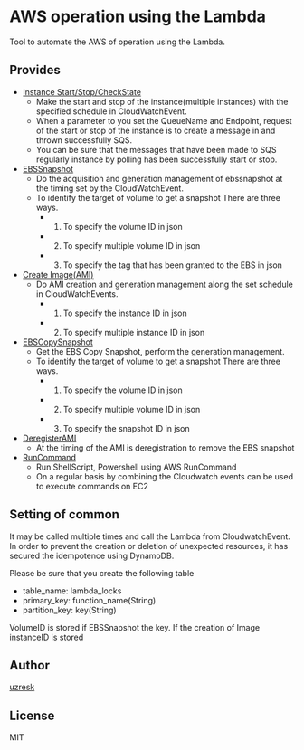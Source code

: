 AWS operation using the Lambda
==============================

Tool to automate the AWS of operation using the Lambda.


Provides
-----------------------------
- [Instance Start/Stop/CheckState](./instance/README.md)
    - Make the start and stop of the instance(multiple instances) with the specified schedule in CloudWatchEvent.
    - When a parameter to you set the QueueName and Endpoint, request of the start or stop of the instance is to create a message in and thrown successfully SQS.
    - You can be sure that the messages that have been made to SQS regularly instance by polling has been successfully start or stop.
- [EBSSnapshot](./ebs-snapshot/README.md)
    - Do the acquisition and generation management of ebssnapshot at the timing set by the CloudWatchEvent.
    - To identify the target of volume to get a snapshot There are three ways.
        - 1. To specify the volume ID in json
        - 2. To specify multiple volume ID in json
        - 3. To specify the tag that has been granted to the EBS in json
- [Create Image(AMI)](./create-image/README.md)
    - Do AMI creation and generation management along the set schedule in CloudWatchEvents. 
        - 1. To specify the instance ID in json
        - 2. To specify multiple instance ID in json
- [EBSCopySnapshot](./ebs-copy-snapshot/README.md)
    - Get the EBS Copy Snapshot, perform the generation management.
    - To identify the target of volume to get a snapshot There are three ways.
        - 1. To specify the volume ID in json
        - 2. To specify multiple volume ID in json
        - 3. To specify the snapshot ID in json
- [DeregisterAMI](./deregister-ami/README.md)
     - At the timing of the AMI is deregistration to remove the EBS snapshot
- [RunCommand](./run-command/README.md)
     - Run ShellScript, Powershell using AWS RunCommand
     - On a regular basis by combining the Cloudwatch events can be used to execute commands on EC2

Setting of common
-----------------------------
It may be called multiple times and call the Lambda from CloudwatchEvent.
In order to prevent the creation or deletion of unexpected resources, it has secured the idempotence using DynamoDB.

Please be sure that you create the following table

- table_name: lambda_locks
- primary_key: function_name(String)
- partition_key: key(String)

VolumeID is stored if EBSSnapshot the key. If the creation of Image instanceID is stored


Author
----------------------------
[uzresk](https://twitter.com/uzresk)

License
----------------------------
MIT
